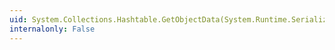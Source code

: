 ```yaml
---
uid: System.Collections.Hashtable.GetObjectData(System.Runtime.Serialization.SerializationInfo,System.Runtime.Serialization.StreamingContext)
internalonly: False
---
```

